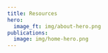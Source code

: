 ```yaml
---
title: Resources
hero:
  image_ft: img/about-hero.png
publications:
  image: img/home-hero.png
---
```

